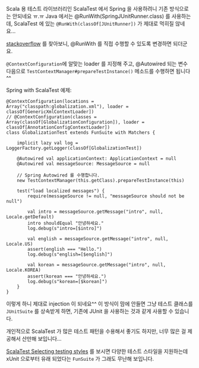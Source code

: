Scala 용 테스트 라이브러리인 ScalaTest 에서 Spring 을 사용하려니 기존 방식으로는 안되네요 ㅠ.ㅠ 
Java 에서는 @RunWith(SpringJUnitRunner.class) 를 사용하는데, ScalaTest 에 있는 `@RunWith(classOf[JUnitRunner])` 가 제대로 먹히질 않네요...

[stackoverflow](http://stackoverflow.com/questions/6282471/how-do-i-integrate-scalatest-with-spring) 를 찾아보니, @RunWith 를 직접 수행할 수 있도록 변경하면 되더군요. 

`@ContextConfiguration`에 알맞는 loader 를 지정해 주고, @Autowired 되는 변수 다음으로 `TestContextManager#prepareTestInstance()` 메소드를 수행하면 됩니다^^

Spring with ScalaTest 예제:

	@ContextConfiguration(locations = Array("classpath:globalization.xml"), loader = classOf[GenericXmlContextLoader])
	// @ContextConfiguration(classes = Array(classOf[GlobalizationConfiguration]), loader = classOf[AnnotationConfigContextLoader])
	class GlobalizationTest extends FunSuite with Matchers {
	
		implicit lazy val log = LoggerFactory.getLogger(classOf[GlobalizationTest])
		
		@Autowired val applicationContext: ApplicationContext = null
		@Autowired val messageSource: MessageSource = null
		
		// Spring Autowired 를 수행합니다.
		new TestContextManager(this.getClass).prepareTestInstance(this)
		
		test("load localized messages") {
		    require(messageSource != null, "messageSource should not be null")
		
			val intro = messageSource.getMessage("intro", null, Locale.getDefault)
			intro shouldEqual "안녕하세요."
			log.debug(s"intro=[$intro]")
			
			val english = messageSource.getMessage("intro", null, Locale.US)
			assert(english === "Hello.")
			log.debug(s"english=[$english]")
			
			val korean = messageSource.getMessage("intro", null, Locale.KOREA)
			assert(korean === "안녕하세요.")
			log.debug(s"korean=[$korean]")
		}
	}

이렇게 하니 제대로 injection 이 되네요^^
이 방식이 맘에 안들면 그냥 테스트 클래스를 `JUnitSuite` 를 상속받게 하면, 기존에 JUnit 을 사용하는 것과 같게 사용할 수 있습니다.

개인적으로 ScalaTest 가 많은 테스트 패턴을 수용해서 좋기도 하지만, 너무 많은 걸 제공해서 산만해 보입니다... 

[ScalaTest Selecting testing styles](http://www.scalatest.org/user_guide/selecting_a_style) 를 보시면 다양한 테스트 스타일을 지원하는데 xUnit 으로부터 유래 되었다는 `FunSuite` 가 그래도 무난해 보입니다.
